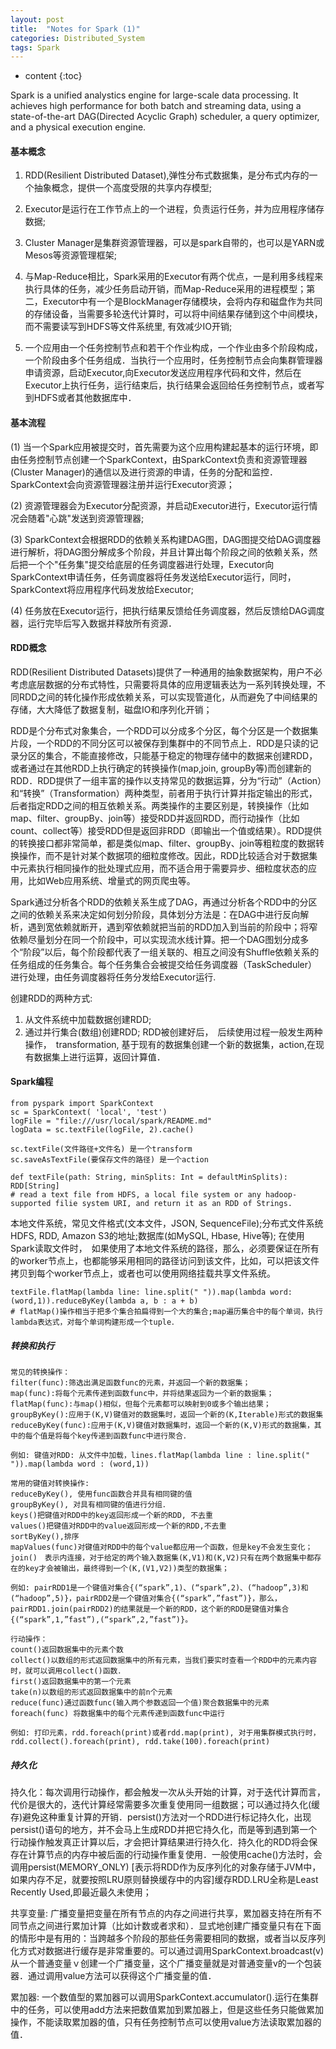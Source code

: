 ```yaml
---
layout: post
title:  "Notes for Spark (1)"
categories: Distributed_System
tags: Spark
--- 
```


* content
{:toc}

Spark is a unified analystics engine for large-scale data processing. It achieves high performance for both batch and streaming data, using a state-of-the-art DAG(Directed Acyclic Graph) scheduler, a query optimizer, and a physical execution engine.




#### **基本概念**

1. RDD(Resilient Distributed Dataset),弹性分布式数据集，是分布式内存的一个抽象概念，提供一个高度受限的共享内存模型;

2. Executor是运行在工作节点上的一个进程，负责运行任务，并为应用程序储存数据;

3. Cluster Manager是集群资源管理器，可以是spark自带的，也可以是YARN或Mesos等资源管理框架;

4. 与Map-Reduce相比，Spark采用的Executor有两个优点，一是利用多线程来执行具体的任务，减少任务启动开销，而Map-Reduce采用的进程模型；第二，Executor中有一个是BlockManager存储模块，会将内存和磁盘作为共同的存储设备，当需要多轮迭代计算时，可以将中间结果存储到这个中间模块，而不需要读写到HDFS等文件系统里, 有效减少IO开销;

5. 一个应用由一个任务控制节点和若干个作业构成，一个作业由多个阶段构成，一个阶段由多个任务组成．当执行一个应用时，任务控制节点会向集群管理器申请资源，启动Executor,向Executor发送应用程序代码和文件，然后在Executor上执行任务，运行结束后，执行结果会返回给任务控制节点，或者写到HDFS或者其他数据库中．

#### **基本流程**

(1) 当一个Spark应用被提交时，首先需要为这个应用构建起基本的运行环境，即由任务控制节点创建一个SparkContext，由SparkContext负责和资源管理器(Cluster Manager)的通信以及进行资源的申请，任务的分配和监控．SparkContext会向资源管理器注册并运行Executor资源；

(2) 资源管理器会为Executor分配资源，并启动Executor进行，Executor运行情况会随着"心跳"发送到资源管理器;

(3) SparkContext会根据RDD的依赖关系构建DAG图，DAG图提交给DAG调度器进行解析，将DAG图分解成多个阶段，并且计算出每个阶段之间的依赖关系，然后把一个个"任务集"提交给底层的任务调度器进行处理，Executor向SparkContext申请任务，任务调度器将任务发送给Executor运行，同时，SparkContext将应用程序代码发放给Executor;

(4) 任务放在Executor运行，把执行结果反馈给任务调度器，然后反馈给DAG调度器，运行完毕后写入数据并释放所有资源．

#### **RDD概念**

RDD(Resilient Distributed Datasets)提供了一种通用的抽象数据架构，用户不必考虑底层数据的分布式特性，只需要将具体的应用逻辑表达为一系列转换处理，不同RDD之间的转化操作形成依赖关系，可以实现管道化，从而避免了中间结果的存储，大大降低了数据复制，磁盘IO和序列化开销；

RDD是个分布式对象集合，一个RDD可以分成多个分区，每个分区是一个数据集片段，一个RDD的不同分区可以被保存到集群中的不同节点上．RDD是只读的记录分区的集合，不能直接修改，只能基于稳定的物理存储中的数据来创建RDD，或者通过在其他RDD上执行确定的转换操作(map,join, groupBy等)而创建新的RDD．RDD提供了一组丰富的操作以支持常见的数据运算，分为“行动”（Action）和“转换”（Transformation）两种类型，前者用于执行计算并指定输出的形式，后者指定RDD之间的相互依赖关系。两类操作的主要区别是，转换操作（比如map、filter、groupBy、join等）接受RDD并返回RDD，而行动操作（比如count、collect等）接受RDD但是返回非RDD（即输出一个值或结果）。RDD提供的转换接口都非常简单，都是类似map、filter、groupBy、join等粗粒度的数据转换操作，而不是针对某个数据项的细粒度修改。因此，RDD比较适合对于数据集中元素执行相同操作的批处理式应用，而不适合用于需要异步、细粒度状态的应用，比如Web应用系统、增量式的网页爬虫等。

Spark通过分析各个RDD的依赖关系生成了DAG，再通过分析各个RDD中的分区之间的依赖关系来决定如何划分阶段，具体划分方法是：在DAG中进行反向解析，遇到宽依赖就断开，遇到窄依赖就把当前的RDD加入到当前的阶段中；将窄依赖尽量划分在同一个阶段中，可以实现流水线计算。把一个DAG图划分成多个“阶段”以后，每个阶段都代表了一组关联的、相互之间没有Shuffle依赖关系的任务组成的任务集合。每个任务集合会被提交给任务调度器（TaskScheduler）进行处理，由任务调度器将任务分发给Executor运行.

创建RDD的两种方式:
1. 从文件系统中加载数据创建RDD;
2. 通过并行集合(数组)创建RDD;
RDD被创建好后，　后续使用过程一般发生两种操作，　transformation, 基于现有的数据集创建一个新的数据集，action,在现有数据集上进行运算，返回计算值．

#### **Spark编程**

```
from pyspark import SparkContext
sc = SparkContext( 'local', 'test')
logFile = "file:///usr/local/spark/README.md"
logData = sc.textFile(logFile, 2).cache() 

```

```
sc.textFile(文件路径+文件名) 是一个transform
sc.saveAsTextFile(要保存文件的路径) 是一个action

def textFile(path: String, minSplits: Int = defaultMinSplits): RDD[String]
# read a text file from HDFS, a local file system or any hadoop-supported filie system URI, and return it as an RDD of Strings.
```
本地文件系统，常见文件格式(文本文件，JSON, SequenceFile);分布式文件系统HDFS, RDD, Amazon S3的地址;数据库(如MySQL, Hbase, Hive等); 在使用Spark读取文件时，　如果使用了本地文件系统的路径，那么，必须要保证在所有的worker节点上，也都能够采用相同的路径访问到该文件，比如，可以把该文件拷贝到每个worker节点上，或者也可以使用网络挂载共享文件系统。

```
textFile.flatMap(lambda line: line.split(" ")).map(lambda word: (word,1)).reduceByKey(lambda a, b : a + b)
# flatMap()操作相当于把多个集合拍扁得到一个大的集合;map遍历集合中的每个单词，执行lambda表达式，对每个单词构建形成一个tuple．
```

##### **转换和执行**
```
常见的转换操作：
filter(func):筛选出满足函数func的元素，并返回一个新的数据集；
map(func):将每个元素传递到函数func中，并将结果返回为一个新的数据集；
flatMap(func):与map()相似，但每个元素都可以映射到0或多个输出结果；
groupByKey():应用于(K,V)键值对的数据集时，返回一个新的(K,Iterable)形式的数据集
reduceByKey(func):应用于(K,V)键值对数据集时，返回一个新的(K,V)形式的数据集，其中的每个值是将每个key传递到函数func中进行聚合．

例如: 键值对RDD: 从文件中加载，lines.flatMap(lambda line : line.split(" ")).map(lambda word : (word,1))

常用的键值对转换操作:
reduceByKey(), 使用func函数合并具有相同键的值
groupByKey(), 对具有相同键的值进行分组．
keys()把键值对RDD中的key返回形成一个新的RDD, 不去重
values()把键值对RDD中的value返回形成一个新的RDD,不去重
sortByKey(),排序
mapValues(func)对键值对RDD中的每个value都应用一个函数，但是key不会发生变化； 
join()　表示内连接，对于给定的两个输入数据集(K,V1)和(K,V2)只有在两个数据集中都存在的key才会被输出，最终得到一个(K,(V1,V2))类型的数据集；

例如: pairRDD1是一个键值对集合{(“spark”,1)、(“spark”,2)、(“hadoop”,3)和(“hadoop”,5)}，pairRDD2是一个键值对集合{(“spark”,”fast”)}，那么，pairRDD1.join(pairRDD2)的结果就是一个新的RDD，这个新的RDD是键值对集合{(“spark”,1,”fast”),(“spark”,2,”fast”)}。

行动操作：
count()返回数据集中的元素个数
collect()以数组的形式返回数据集中的所有元素，当我们要实时查看一个RDD中的元素内容时，就可以调用collect()函数．
first()返回数据集中的第一个元素
take(n)以数组的形式返回数据集中的前n个元素
reduce(func)通过函数func(输入两个参数返回一个值)聚合数据集中的元素
foreach(func) 将数据集中的每个元素传递到函数func中运行

例如: 打印元素，rdd.foreach(print)或者rdd.map(print), 对于用集群模式执行时，rdd.collect().foreach(print), rdd.take(100).foreach(print)
```

##### **持久化**
持久化：每次调用行动操作，都会触发一次从头开始的计算，对于迭代计算而言，代价是很大的，迭代计算经常需要多次重复使用同一组数据；可以通过持久化(缓存)避免这种重复计算的开销．persist()方法对一个RDD进行标记持久化，出现persist()语句的地方，并不会马上生成RDD并把它持久化，而是等到遇到第一个行动操作触发真正计算以后，才会把计算结果进行持久化．持久化的RDD将会保存在计算节点的内存中被后面的行动操作重复使用．一般使用cache()方法时，会调用persist(MEMORY_ONLY) [表示将RDD作为反序列化的对象存储于JVM中，如果内存不足，就要按照LRU原则替换缓存中的内容]缓存RDD.LRU全称是Least Recently Used,即最近最久未使用；

共享变量: 广播变量把变量在所有节点的内存之间进行共享，累加器支持在所有不同节点之间进行累加计算（比如计数或者求和）．显式地创建广播变量只有在下面的情形中是有用的：当跨越多个阶段的那些任务需要相同的数据，或者当以反序列化方式对数据进行缓存是非常重要的。可以通过调用SparkContext.broadcast(v)从一个普通变量ｖ创建一个广播变量，这个广播变量就是对普通变量v的一个包装器．通过调用value方法可以获得这个广播变量的值．

累加器: 一个数值型的累加器可以调用SparkContext.accumulator().运行在集群中的任务，可以使用add方法来把数值累加到累加器上，但是这些任务只能做累加操作，不能读取累加器的值，只有任务控制节点可以使用value方法读取累加器的值．
